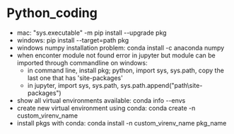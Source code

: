 # Python_coding

* mac: "sys.executable" -m pip install --upgrade pkg
* windows: pip install --target=path pkg
* windows numpy installation problem: conda install -c anaconda numpy
* when enconter module not found error in jupyter but module can be imported through commandline on windows:  
  * in command line, install pkg; python, import sys, sys.path, copy the last one that has 'site-packages'  
  * in jupyter, import sys, sys.path, sys.path.append("path\site-packages")  
* show all virtual environments available: conda info --envs
* create new virtual environment using conda: conda create -n custom_virenv_name
* install pkgs with conda: conda install -n custom_virenv_name pkg_name
